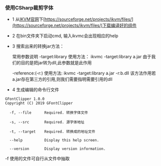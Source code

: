 ### 使用CSharp裁剪字体

- 1 从[IKVM官网](http://www.ikvm.net/download.html)下[https://sourceforge.net/projects/ikvm/files/](https://sourceforge.net/projects/ikvm/files/)下载编译好的组件

- 2 在bin文件夹下启动cmd, 输入ikvmc会出现相应的help

- 3 搜索出来的转换jar方法：

    常用参数说明
    -target:library 
    使用方法： ikvmc -target:library a.jar 
    由于我们的目的是把jar转为dll,此参数就是此作用

    -reference:<filespec>(-r:<filespec>) 
    使用方法: ikvmc -target:library a.jar -r:b.dll 
    该方法作用若a.jar存在第三方的引用,则我们需要指明需要引用的dll

- 4 生成编辑的命令行文件
```
GFontClipper 1.0.0
Copyright (C) 2019 GFontClipper

  -f, --file      Required. 转换字体文件

  -s, --src       Required. 源字体地址

  -t, --target    Required. 转换成的地址文件

  --help          Display this help screen.

  --version       Display version information.
```

-f 使用的文件可自行从文件中抽取
